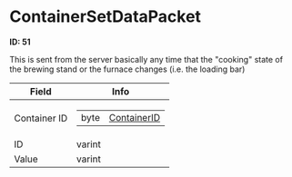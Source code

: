 # ContainerSetDataPacket

__ID: 51__

This is sent from the server basically any time that the "cooking" state of the brewing stand or the furnace changes (i.e. the loading bar)

<table><thead><tr><th>Field</th><th>Info</th></tr></thead><tbody>
<tr><td>Container ID</td><td><table><tbody><tr><td>byte</td><td><a href="../enums/ContainerID.md">ContainerID</a></td></tr></tbody></table></td></tr>
<tr><td>ID</td><td>varint</td></tr>
<tr><td>Value</td><td>varint</td></tr>
</tbody></table>